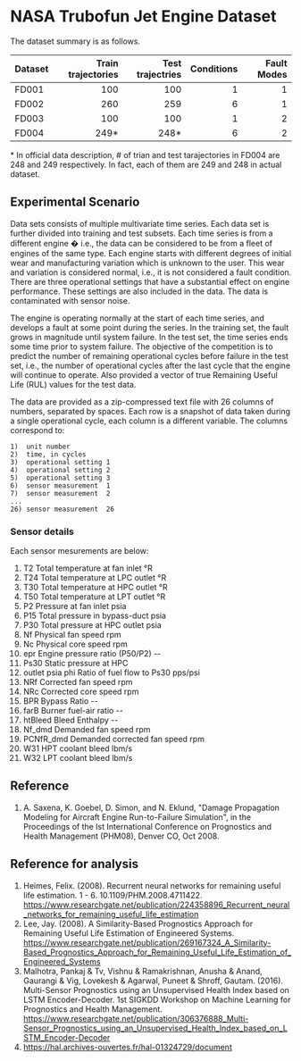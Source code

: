 # NASA Trubofun Jet Engine Dataset

The dataset summary is as follows.

| Dataset | Train trajectories | Test trajectries | Conditions | Fault Modes |
| :--- | ---: | ---: | ---: | ---: |
| FD001 | 100 | 100 | 1 | 1 |
| FD002 | 260 | 259 | 6 | 1 |
| FD003 | 100 | 100 | 1 | 2 |
| FD004 | 249* | 248* | 6 | 2 |

\* In official data description, \# of trian and test tarajectories in FD004 are 248 and 249 respectively. 
In fact, each of them are 249 and 248 in actual dataset.

## Experimental Scenario

Data sets consists of multiple multivariate time series. Each data set is further divided into training and test subsets. Each time series is from a different engine � i.e., the data can be considered to be from a fleet of engines of the same type. Each engine starts with different degrees of initial wear and manufacturing variation which is unknown to the user. This wear and variation is considered normal, i.e., it is not considered a fault condition. There are three operational settings that have a substantial effect on engine performance. These settings are also included in the data. The data is contaminated with sensor noise.

The engine is operating normally at the start of each time series, and develops a fault at some point during the series. In the training set, the fault grows in magnitude until system failure. In the test set, the time series ends some time prior to system failure. The objective of the competition is to predict the number of remaining operational cycles before failure in the test set, i.e., the number of operational cycles after the last cycle that the engine will continue to operate. Also provided a vector of true Remaining Useful Life (RUL) values for the test data.

The data are provided as a zip-compressed text file with 26 columns of numbers, separated by spaces. Each row is a snapshot of data taken during a single operational cycle, each column is a different variable. The columns correspond to:

```
1)	unit number
2)	time, in cycles
3)	operational setting 1
4)	operational setting 2
5)	operational setting 3
6)	sensor measurement  1
7)	sensor measurement  2
...
26)	sensor measurement  26
```

### Sensor details  
Each sensor mesurements are below:  
1. T2 Total temperature at fan inlet °R  
2. T24 Total temperature at LPC outlet °R  
3. T30 Total temperature at HPC outlet °R    
4. T50 Total temperature at LPT outlet °R  
5. P2 Pressure at fan inlet psia  
6. P15 Total pressure in bypass-duct psia  
7. P30 Total pressure at HPC outlet psia  
8. Nf Physical fan speed rpm
9. Nc Physical core speed rpm  
10. epr Engine pressure ratio (P50/P2) --  
11. Ps30 Static pressure at HPC  
12. outlet psia phi Ratio of fuel flow to Ps30 pps/psi  
13. NRf Corrected fan speed rpm  
14. NRc Corrected core speed rpm  
15. BPR Bypass Ratio --  
16. farB Burner fuel-air ratio --
17. htBleed Bleed Enthalpy --
18. Nf_dmd Demanded fan speed rpm
19. PCNfR_dmd Demanded corrected fan speed rpm
20. W31 HPT coolant bleed lbm/s
21. W32 LPT coolant bleed lbm/s

## Reference
1. A. Saxena, K. Goebel, D. Simon, and N. Eklund,
"Damage Propagation Modeling for Aircraft Engine Run-to-Failure Simulation",
in the Proceedings of the Ist International Conference on Prognostics
and Health Management (PHM08), Denver CO, Oct 2008.

## Reference for analysis  
1. Heimes, Felix. (2008). Recurrent neural networks for remaining useful life estimation. 1 - 6. 10.1109/PHM.2008.4711422. 
https://www.researchgate.net/publication/224358896_Recurrent_neural_networks_for_remaining_useful_life_estimation
2. Lee, Jay. (2008). A Similarity-Based Prognostics Approach for Remaining Useful Life Estimation of Engineered Systems. 
https://www.researchgate.net/publication/269167324_A_Similarity-Based_Prognostics_Approach_for_Remaining_Useful_Life_Estimation_of_Engineered_Systems
3. Malhotra, Pankaj & Tv, Vishnu & Ramakrishnan, Anusha & Anand, Gaurangi & Vig, Lovekesh & Agarwal, Puneet & Shroff, Gautam. (2016). Multi-Sensor Prognostics using an Unsupervised Health Index based on LSTM Encoder-Decoder. 1st SIGKDD Workshop on Machine Learning for Prognostics and Health Management. 
https://www.researchgate.net/publication/306376888_Multi-Sensor_Prognostics_using_an_Unsupervised_Health_Index_based_on_LSTM_Encoder-Decoder
4. https://hal.archives-ouvertes.fr/hal-01324729/document